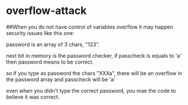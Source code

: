 # overflow-attack

##When you do not have control of variables overflow it may happen security issues like this one:

password is an array of 3 chars, "123".

next bit in memory is the password checker, if passcheck is equals to 'a' then password means to be correct.

so if you type as password the chars "XXXa", there will be an overflow in the password array and passcheck will be 'a'

even when you didn't type the correct password, you mae the code to believe it was correct.
